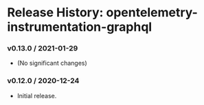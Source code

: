 # Release History: opentelemetry-instrumentation-graphql

### v0.13.0 / 2021-01-29

* (No significant changes)

### v0.12.0 / 2020-12-24

* Initial release.
